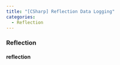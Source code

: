 ```yaml
---
title: "[CSharp] Reflection Data Logging"
categories:
  - Reflection
---
```


### Reflection

#### reflection

